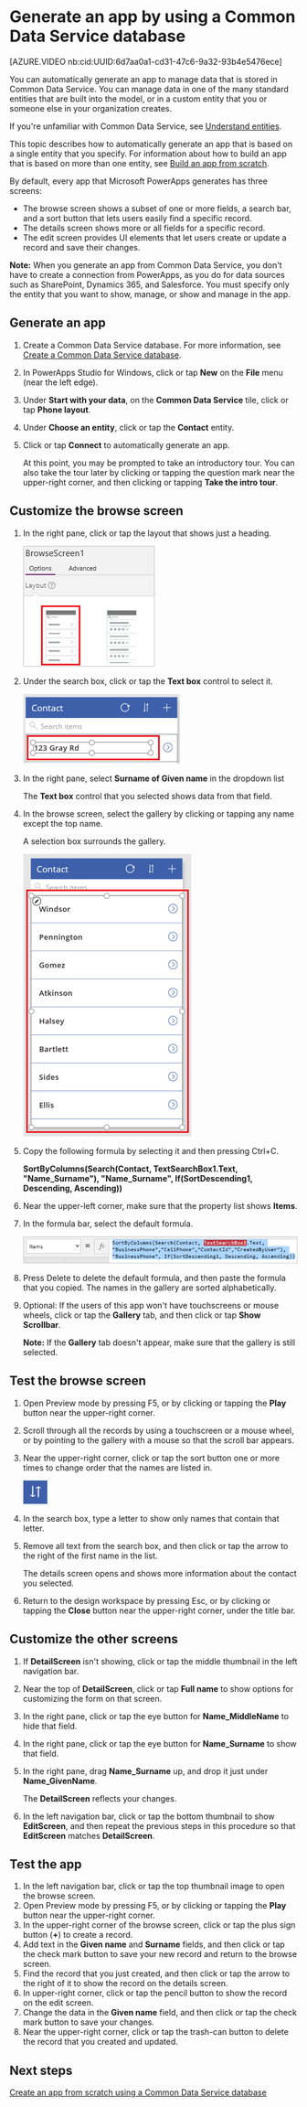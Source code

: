 <properties
	pageTitle="Generate an app using a Common Data Service database | Microsoft PowerApps"
	description="Generate an app to add, update, and delete records."
	services="powerapps"
	documentationCenter="na"
	authors="robinarh"
	manager="robinr"
	editor=""
	tags=""/>

<tags
   ms.service="powerapps"
   ms.devlang="na"
   ms.topic="article"
   ms.tgt_pltfrm="na"
   ms.workload="na"
   ms.date="10/30/2016"
   ms.author="robinr"/>

# Generate an app by using a Common Data Service database

[AZURE.VIDEO nb:cid:UUID:6d7aa0a1-cd31-47c6-9a32-93b4e5476ece]

You can automatically generate an app to manage data that is stored in Common Data Service. You can manage data in one of the many standard entities that are built into the model, or in a custom entity that you or someone else in your organization creates.

If you're unfamiliar with Common Data Service, see [Understand entities](data-platform-intro.md).

This topic describes how to automatically generate an app that is based on a single entity that you specify. For information about how to build an app that is based on more than one entity, see [Build an app from scratch](data-platform-create-app-scratch.md).

By default, every app that Microsoft PowerApps generates has three screens:

- The browse screen shows a subset of one or more fields, a search bar, and a sort button that lets users easily find a specific record.
- The details screen shows more or all fields for a specific record.
- The edit screen provides UI elements that let users create or update a record and save their changes.

**Note:** When you generate an app from Common Data Service, you don't have to create a connection from PowerApps, as you do for data sources such as SharePoint, Dynamics 365, and Salesforce. You must specify only the entity that you want to show, manage, or show and manage in the app.

## Generate an app
1. Create a Common Data Service database. For more information, see [Create a Common Data Service database](create-database.md).
1. In PowerApps Studio for Windows, click or tap **New** on the **File** menu (near the left edge).
1. Under **Start with your data**, on the **Common Data Service** tile, click or tap **Phone layout**.
1. Under **Choose an entity**, click or tap the **Contact** entity.
1. Click or tap **Connect** to automatically generate an app.

	At this point, you may be prompted to take an introductory tour. You can also take the tour later by clicking or tapping the question mark near the upper-right corner, and then clicking or tapping **Take the intro tour**.

## Customize the browse screen
1. In the right pane, click or tap the layout that shows just a heading.

	![Select a layout](./media/data-platform-create-app/choose-gallery-layout.png)

1. Under the search box, click or tap the **Text box** control to select it.

	![Select a text box](./media/data-platform-create-app/select-textbox.png)

1. In the right pane, select **Surname of Given name** in the dropdown list

 	The **Text box** control that you selected shows data from that field.

1. In the browse screen, select the gallery by clicking or tapping any name except the top name.

	A selection box surrounds the gallery.

	![Select the gallery](./media/data-platform-create-app/select-gallery.png)

1. Copy the following formula by selecting it and then pressing Ctrl+C.

	**SortByColumns(Search(Contact, TextSearchBox1.Text, "Name_Surname"), "Name_Surname", If(SortDescending1, Descending, Ascending))**

1. Near the upper-left corner, make sure that the property list shows **Items**.

1. In the formula bar, select the default formula.

	![Default value of the Items property](./media/data-platform-create-app/default-items.png)

1. Press Delete to delete the default formula, and then paste the formula that you copied. The names in the gallery are sorted alphabetically.

1. Optional: If the users of this app won't have touchscreens or mouse wheels, click or tap the **Gallery** tab, and then click or tap **Show Scrollbar**.

	**Note:** If the **Gallery** tab doesn't appear, make sure that the gallery is still selected.

## Test the browse screen
1. Open Preview mode by pressing F5, or by clicking or tapping the **Play** button near the upper-right corner.
1. Scroll through all the records by using a touchscreen or a mouse wheel, or by pointing to the gallery with a mouse so that the scroll bar appears.
1. Near the upper-right corner, click or tap the sort button one or more times to change order that the names are listed in.

	![Change the sort order](./media/data-platform-create-app/sort-button.png)

1. In the search box, type a letter to show only names that contain that letter.

1. Remove all text from the search box, and then click or tap the arrow to the right of the first name in the list.

	The details screen opens and shows more information about the contact you selected.

1. Return to the design workspace by pressing Esc, or by clicking or tapping the **Close** button near the upper-right corner, under the title bar.

## Customize the other screens
1. If **DetailScreen** isn't showing, click or tap the middle thumbnail in the left navigation bar.
1. Near the top of **DetailScreen**, click or tap **Full name**  to show options for customizing the form on that screen.
1. In the right pane, click or tap the eye button for **Name_MiddleName** to hide that field.
1. In the right pane, click or tap the eye button for **Name_Surname** to show that field.
1. In the right pane, drag **Name_Surname** up, and drop it just under **Name_GivenName**.

	The **DetailScreen** reflects your changes.

1. In the left navigation bar, click or tap the bottom thumbnail to show **EditScreen**, and then repeat the previous steps in this procedure so that **EditScreen** matches **DetailScreen**.

## Test the app
1. In the left navigation bar, click or tap the top thumbnail image to open the browse screen.
1. Open Preview mode by pressing F5, or by clicking or tapping the **Play** button near the upper-right corner.
1. In the upper-right corner of the browse screen, click or tap the plus sign button (**+**) to create a record.
1. Add text in the **Given name** and **Surname** fields, and then click or tap the check mark button to save your new record and return to the browse screen.
1. Find the record that you just created, and then click or tap the arrow to the right of it to show the record on the details screen.
1. In upper-right corner, click or tap the pencil button to show the record on the edit screen.
1. Change the data in the **Given name** field, and then click or tap the check mark button to save your changes.
1. Near the upper-right corner, click or tap the trash-can button to delete the record that you created and updated.

## Next steps
[Create an app from scratch using a Common Data Service database](data-platform-create-app-scratch.md)
